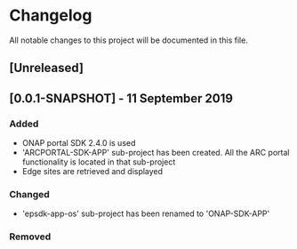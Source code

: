 # Changelog
All notable changes to this project will be documented in this file.

## [Unreleased]

## [0.0.1-SNAPSHOT] - 11 September 2019
### Added
- ONAP portal SDK 2.4.0 is used
- 'ARCPORTAL-SDK-APP' sub-project has been created. All the ARC portal functionality is located in that sub-project
- Edge sites are retrieved and displayed

### Changed
- 'epsdk-app-os' sub-project has been renamed to 'ONAP-SDK-APP'

### Removed